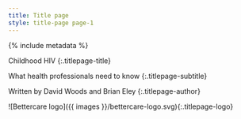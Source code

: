 ```yaml
---
title: Title page
style: title-page page-1
---
```


{% include metadata %}

Childhood HIV
{:.titlepage-title}

What health professionals need to know
{:.titlepage-subtitle}

Written by David Woods and Brian Eley
{:.titlepage-author}

![Bettercare logo]({{ images }}/bettercare-logo.svg){:.titlepage-logo}

